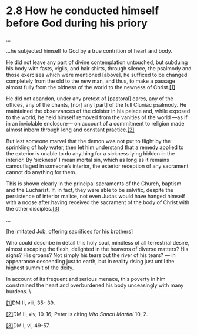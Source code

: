 # 2.8 How he conducted himself before God during his priory

...

...he subjected himself to God by a true contrition of heart and body.

He did not leave any part of divine contemplation untouched, but subduing his body with fasts, vigils, and hair shirts, through silence, the psalmody and those exercises which were mentioned \[above], he sufficed to be changed completely from the old to the new man, and thus, to make a passage almost fully from the oldness of the world to the newness of Christ.[\[1\]](applewebdata://22EB537D-576B-4A2A-8D21-F2FF97F65A40#\_ftn1)

He did not abandon, under any pretext of \[pastoral] cares, any of the offices, any of the chants, \[nor] any \[part] of the full Cluniac psalmody. He maintained the observances of the cloister in his palace and, while exposed to the world, he held himself removed from the vanities of the world —as if in an inviolable enclosure— on account of a commitment to religion made almost inborn through long and constant practice.[\[2\]](applewebdata://22EB537D-576B-4A2A-8D21-F2FF97F65A40#\_ftn2)

But lest someone marvel that the demon was not put to flight by the sprinkling of holy water, then let him understand that a remedy applied to the exterior is unable to do anything for a sickness lying hidden in the interior. By ‘sickness’ I mean mortal sin, which as long as it remains camouflaged in someone’s interior, the exterior reception of any sacrament cannot do anything for them.&#x20;

&#x20;           This is shown clearly in the principal sacraments of the Church, baptism and the Eucharist. If, in fact, they were able to be salvific, despite the persistence of interior malice, not even Judas would have hanged himself with a noose after having received the sacrament of the body of Christ with the other disciples.[\[3\]](applewebdata://22EB537D-576B-4A2A-8D21-F2FF97F65A40#\_ftn3)

...

\[he imitated Job, offering sacrifices for his brothers]

Who could describe in detail this holy soul, mindless of all terrestrial desire, almost escaping the flesh, delighted in the heavens of diverse matters? His sighs? His groans? Not simply his tears but the river of his tears? — in appearance descending just to earth, but in reality rising just until the highest summit of the deity.

In account of its frequent and serious menace, this poverty in him constrained the heart and overburdened his body unceasingly with many burdens. \


[\[1\]](applewebdata://22EB537D-576B-4A2A-8D21-F2FF97F65A40#\_ftnref1)DM II, viii, 35- 39.

[\[2\]](applewebdata://22EB537D-576B-4A2A-8D21-F2FF97F65A40#\_ftnref2)DM II, xiv, 10-16; Peter is citing _Vita Sancti Martini_ 10, 2.

[\[3\]](applewebdata://22EB537D-576B-4A2A-8D21-F2FF97F65A40#\_ftnref3)DM I, vi, 49-57.
